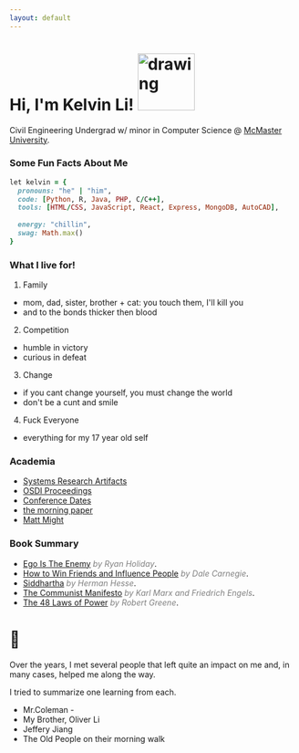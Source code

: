 ```yaml
---
layout: default
---
```

# Hi, I'm Kelvin Li! <img src="https://camo.githubusercontent.com/677c28f873078c7b9b53137bf32a695b9e9d8642c04c2525048fec71053d7305/68747470733a2f2f6d656469612e67697068792e636f6d2f6d656469612f6b425a32313279477a466178676b53494b572f67697068792e676966" alt="drawing" width="100"/>

Civil Engineering Undergrad w/ minor in Computer Science @ [McMaster University](https://www.mcmaster.ca/).

### Some Fun Facts About Me
```ruby
let kelvin = {
  pronouns: "he" | "him",
  code: [Python, R, Java, PHP, C/C++],
  tools: [HTML/CSS, JavaScript, React, Express, MongoDB, AutoCAD],
  
  energy: "chillin",
  swag: Math.max()
}
```

### What I live for!
1. Family
- mom, dad, sister, brother + cat: you touch them, I'll kill you 
- and to the bonds thicker then blood
2. Competition 
- humble in victory
- curious in defeat
3. Change
- if you cant change yourself, you must change the world
- don't be a cunt and smile
4. Fuck Everyone  
- everything for my 17 year old self

### Academia
- [Systems Research Artifacts](https://sysartifacts.github.io/)
- [OSDI Proceedings](https://www.usenix.org/publications/proceedings/OSDI)
- [Conference Dates](https://www.gsd.inesc-id.pt/~ler/conferencedates.html)
- [the morning paper](https://blog.acolyer.org/)
- [Matt Might](https://matt.might.net/articles/)

### Book Summary 
- [Ego Is The Enemy](https://www.cs.usfca.edu/~galles/visualization/Algorithms.html)  <span style="color:grey">*by Ryan Holiday*</span>.
- [How to Win Friends and Influence People](https://www.cs.utexas.edu/users/flame/laff/alaff/)  <span style="color:grey">*by Dale Carnegie*</span>.
- [Siddhartha](https://p4lang.github.io/p4-spec/docs/P4-16-v1.2.1.html)  <span style="color:grey">*by Herman Hesse*</span>.
- [The Communist Manifesto](https://www.akkadia.org/drepper/dsohowto.pdf)  <span style="color:grey">*by Karl Marx and Friedrich Engels*</span>.
- [The 48 Laws of Power](https://arxiv.org/pdf/1406.5453.pdf)  <span style="color:grey">*by Robert Greene*</span>.

# :pray:
Over the years, I met several people that left quite an impact on me and, in many cases, helped me along the way.

I tried to summarize one learning from each.
- Mr.Coleman - 
- My Brother, Oliver Li
- Jeffery Jiang
- The Old People on their morning walk 
